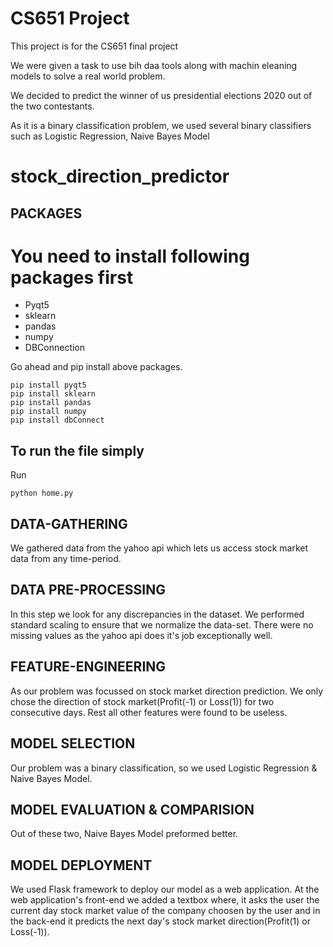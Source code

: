 # CS651 Project

This project is for the CS651 final project



We were given a task to use bih daa tools along with machin eleaning models to solve a real world problem.

We decided to predict the winner of us presidential elections 2020 out of the two contestants. 

As it is a binary classification problem, we used several binary classifiers such as Logistic Regression, Naive Bayes Model



# stock_direction_predictor


## PACKAGES
<h1>You need to install following packages first</h1>
<ul><li> Pyqt5</li>
<li>sklearn </li>
<li>pandas </li>
<li> numpy </li>
<li> DBConnection</li>
</ul>
<p>Go ahead and pip install above packages.</p>

```
pip install pyqt5
pip install sklearn
pip install pandas
pip install numpy
pip install dbConnect
```


<h2>To run the file simply </h2>

Run 

```
python home.py
```



## DATA-GATHERING

We gathered data from the yahoo api which lets us access stock market data from any time-period.




## DATA PRE-PROCESSING
In this step we look for any discrepancies in the dataset. We performed standard scaling to ensure that we normalize the data-set.
There were no missing values as the yahoo api does it's job exceptionally well.




## FEATURE-ENGINEERING
As our problem was focussed on stock market direction prediction. We only chose the direction of stock market(Profit(-1) or Loss(1)) for two consecutive days. Rest all other features were found to be useless.


## MODEL SELECTION

Our problem was a binary classification, so we used Logistic Regression & Naive Bayes Model. 

## MODEL EVALUATION & COMPARISION

Out of these two, Naive Bayes Model preformed better.



## MODEL DEPLOYMENT
We used Flask framework to deploy our model as a web application. At the web application's front-end we added a textbox where, it asks the user the current day stock market value of the company choosen by the user and in the back-end it predicts the next day's stock market direction(Profit(1) or Loss(-1)).

<!--
## This below block is for school's requirememt.

In getdata file we are creating a table data and storing the values from the dataset
also we are creating a dataset table to store 3 fields that we are using for prediction 
along with profit/loss. 
Then in prediction file we use bernoulie naive bayes algorithm to perform a binary 
classification, load the data from the data set that we created(dynamically) and 
based on the details of user input match for the similiar data point in dataset
give result.-->
